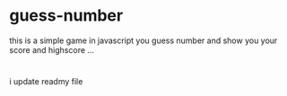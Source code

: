 # guess-number
this is a simple game in javascript you guess number and show you your score and highscore ...
<h1></h1> i update readmy file</h1>
